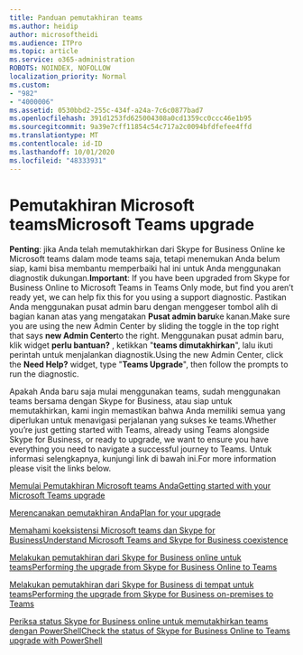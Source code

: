 ```yaml
---
title: Panduan pemutakhiran teams
ms.author: heidip
author: microsoftheidi
ms.audience: ITPro
ms.topic: article
ms.service: o365-administration
ROBOTS: NOINDEX, NOFOLLOW
localization_priority: Normal
ms.custom:
- "982"
- "4000006"
ms.assetid: 0530bbd2-255c-434f-a24a-7c6c0877bad7
ms.openlocfilehash: 391d1253fd625004308a0cd1359cc0ccc46e1b95
ms.sourcegitcommit: 9a39e7cff11854c54c717a2c0094bfdfefee4ffd
ms.translationtype: MT
ms.contentlocale: id-ID
ms.lasthandoff: 10/01/2020
ms.locfileid: "48333931"
---
```

# <a name="microsoft-teams-upgrade"></a><span data-ttu-id="01d37-102">Pemutakhiran Microsoft teams</span><span class="sxs-lookup"><span data-stu-id="01d37-102">Microsoft Teams upgrade</span></span>

<span data-ttu-id="01d37-103">**Penting**: jika Anda telah memutakhirkan dari Skype for Business Online ke Microsoft teams dalam mode teams saja, tetapi menemukan Anda belum siap, kami bisa membantu memperbaiki hal ini untuk Anda menggunakan diagnostik dukungan.</span><span class="sxs-lookup"><span data-stu-id="01d37-103">**Important**: If you have been upgraded from Skype for Business Online to Microsoft Teams in Teams Only mode, but find you aren’t ready yet, we can help fix this for you using a support diagnostic.</span></span> <span data-ttu-id="01d37-104">Pastikan Anda menggunakan pusat admin baru dengan menggeser tombol alih di bagian kanan atas yang mengatakan **Pusat admin baru**ke kanan.</span><span class="sxs-lookup"><span data-stu-id="01d37-104">Make sure you are using the new Admin Center by sliding the toggle in the top right that says **new Admin Center**to the right.</span></span> <span data-ttu-id="01d37-105">Menggunakan pusat admin baru, klik widget **perlu bantuan?** , ketikkan "**teams dimutakhirkan**", lalu ikuti perintah untuk menjalankan diagnostik.</span><span class="sxs-lookup"><span data-stu-id="01d37-105">Using the new Admin Center, click the **Need Help?** widget, type "**Teams Upgrade**", then follow the prompts to run the diagnostic.</span></span>

<span data-ttu-id="01d37-106">Apakah Anda baru saja mulai menggunakan teams, sudah menggunakan teams bersama dengan Skype for Business, atau siap untuk memutakhirkan, kami ingin memastikan bahwa Anda memiliki semua yang diperlukan untuk menavigasi perjalanan yang sukses ke teams.</span><span class="sxs-lookup"><span data-stu-id="01d37-106">Whether you’re just getting started with Teams, already using Teams alongside Skype for Business, or ready to upgrade, we want to ensure you have everything you need to navigate a successful journey to Teams.</span></span> <span data-ttu-id="01d37-107">Untuk informasi selengkapnya, kunjungi link di bawah ini.</span><span class="sxs-lookup"><span data-stu-id="01d37-107">For more information please visit the links below.</span></span>

[<span data-ttu-id="01d37-108">Memulai Pemutakhiran Microsoft teams Anda</span><span class="sxs-lookup"><span data-stu-id="01d37-108">Getting started with your Microsoft Teams upgrade</span></span>](https://docs.microsoft.com/MicrosoftTeams/upgrade-start-here)

[<span data-ttu-id="01d37-109">Merencanakan pemutakhiran Anda</span><span class="sxs-lookup"><span data-stu-id="01d37-109">Plan for your upgrade</span></span>](https://docs.microsoft.com/MicrosoftTeams/upgrade-plan-journey)

[<span data-ttu-id="01d37-110">Memahami koeksistensi Microsoft teams dan Skype for Business</span><span class="sxs-lookup"><span data-stu-id="01d37-110">Understand Microsoft Teams and Skype for Business coexistence</span></span>](https://docs.microsoft.com/MicrosoftTeams/teams-and-skypeforbusiness-coexistence-and-interoperability)

[<span data-ttu-id="01d37-111">Melakukan pemutakhiran dari Skype for Business online untuk teams</span><span class="sxs-lookup"><span data-stu-id="01d37-111">Performing the upgrade from Skype for Business Online to Teams</span></span>](https://docs.microsoft.com/MicrosoftTeams/upgrade-to-teams-execute-skypeforbusinessonline)

[<span data-ttu-id="01d37-112">Melakukan pemutakhiran dari Skype for Business di tempat untuk teams</span><span class="sxs-lookup"><span data-stu-id="01d37-112">Performing the upgrade from Skype for Business on-premises to Teams</span></span>](https://docs.microsoft.com/MicrosoftTeams/upgrade-to-teams-execute-skypeforbusinesshybridonprem)
 
[<span data-ttu-id="01d37-113">Periksa status Skype for Business online untuk memutakhirkan teams dengan PowerShell</span><span class="sxs-lookup"><span data-stu-id="01d37-113">Check the status of Skype for Business Online to Teams upgrade with PowerShell</span></span>](https://docs.microsoft.com/powershell/module/skype/get-csteamsupgradestatus?view=skype-ps)
